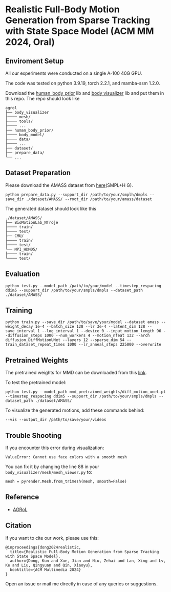 # Realistic Full-Body Motion Generation from Sparse Tracking with State Space Model (ACM MM 2024, Oral)

## Enviroment Setup
All our experiments were conducted on a single A-100 40G GPU.

The code was tested on python 3.9.19, torch 2.2.1, and mamba-ssm 1.2.0.

Download the [human_body_prior](https://github.com/nghorbani/human_body_prior/tree/master/src) lib and [body_visualizer](https://github.com/nghorbani/body_visualizer/tree/master/src) lib and put them in this repo. The repo should look like
```
agrol
├── body_visualizer
├──── mesh/
├──── tools/
├──── ...
├── human_body_prior/
├──── body_model/
├──── data/
├──── ...
├── dataset/
├── prepare_data/
└── ...
```

## Dataset Preparation
Please download the AMASS dataset from [here](https://amass.is.tue.mpg.de/)(SMPL+H G).
```
python prepare_data.py --support_dir /path/to/your/smplh/dmpls --save_dir ./dataset/AMASS/ --root_dir /path/to/your/amass/dataset
```
The generated dataset should look like this
```
./dataset/AMASS/
├── BioMotionLab_NTroje
├──── train/
├──── test/
├── CMU/
├──── train/
├──── test/
└── MPI_HDM05/
├──── train/
└──── test/
```

## Evaluation
```
python test.py --model_path /path/to/your/model --timestep_respacing ddim5 --support_dir /path/to/your/smpls/dmpls --dataset_path ./dataset/AMASS/
```

## Training
```
python train.py --save_dir /path/to/save/your/model --dataset amass --weight_decay 1e-4 --batch_size 128 --lr 3e-4 --latent_dim 128 --save_interval 1 --log_interval 1 --device 0 --input_motion_length 96 --diffusion_steps 1000 --num_workers 4 --motion_nfeat 132 --arch diffusion_DiffMotionUNet --layers 12 --sparse_dim 54 --train_dataset_repeat_times 1000 --lr_anneal_steps 225000 --overwrite
```

## Pretrained Weights
The pretrained weights for MMD can be downloaded from this [link](https://pan.baidu.com/s/1HOjsEcTmFuW_XYV53awy3g?pwd=4wxb).

To test the pretrained model:
```
python test.py --model_path mmd_pretrained_weights/diff_motion_unet.pt --timestep_respacing ddim5 --support_dir /path/to/your/smpls/dmpls --dataset_path ./dataset/AMASS/
```

To visualize the generated motions, add these commands behind:
```
--vis --output_dir /path/to/save/your/videos
```

## Trouble Shooting

If you encounter this error during visualization:
```
ValueError: Cannot use face colors with a smooth mesh
```
You can fix it by changing the line 88 in your `body_visualizer/mesh/mesh_viewer.py` to:
```
mesh = pyrender.Mesh.from_trimesh(mesh, smooth=False)
```

## Reference

* [AGRoL](https://github.com/facebookresearch/AGRoL)


## Citation
If you want to cite our work, please use this:

```
@inproceedings{dong2024realistic,
  title={Realistic Full-Body Motion Generation from Sparse Tracking with State Space Model},
  author={Dong, Kun and Xue, Jian and Niu, Zehai and Lan, Xing and Lv, Ke and Liu, Qingyuan and Qin, Xiaoyu},
  booktitle={ACM Multimedia 2024}
}

```


Open an issue or mail me directly in case of any queries or suggestions.
